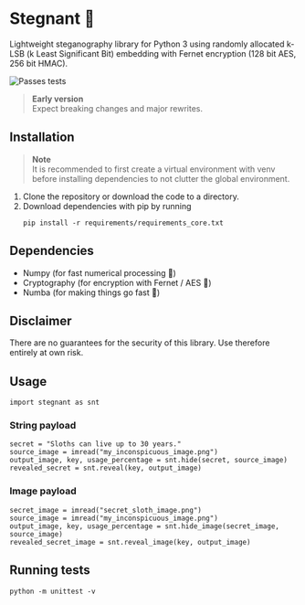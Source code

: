 # Stegnant 🦥
Lightweight steganography library for Python 3
using randomly allocated k-LSB (k Least Significant Bit) embedding with Fernet encryption (128 bit AES, 256 bit HMAC).

![Passes tests](https://github.com/espencly/Stegnant/workflows/Unit%20Tests/badge.svg?event=push)

> **Early version**<br>Expect breaking changes and major rewrites.

## Installation
> **Note**<br>
> It is recommended to first create a virtual environment with venv before
> installing dependencies to not clutter the global environment.
1) Clone the repository or download the code to a directory.
2) Download dependencies with pip by running
    ```
    pip install -r requirements/requirements_core.txt
    ```

## Dependencies
* Numpy (for fast numerical processing 🔢)
* Cryptography (for encryption with Fernet / AES 🔐)
* Numba (for making things go fast 🚀)

## Disclaimer
There are no guarantees for the security of this library.
Use therefore entirely at own risk.

## Usage
```
import stegnant as snt
```
### String payload
```
secret = "Sloths can live up to 30 years."
source_image = imread("my_inconspicuous_image.png")
output_image, key, usage_percentage = snt.hide(secret, source_image)
revealed_secret = snt.reveal(key, output_image)
```
### Image payload
```
secret_image = imread("secret_sloth_image.png")
source_image = imread("my_inconspicuous_image.png")
output_image, key, usage_percentage = snt.hide_image(secret_image, source_image)
revealed_secret_image = snt.reveal_image(key, output_image)
```

## Running tests
```
python -m unittest -v
```